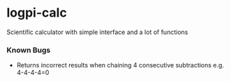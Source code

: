 # logpi-calc
Scientific calculator with simple interface and a lot of functions

### Known Bugs
- Returns incorrect results when chaining 4 consecutive subtractions e.g. 4-4-4-4=0
